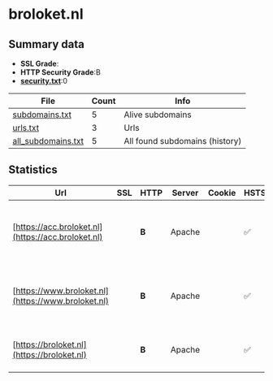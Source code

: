 

# broloket.nl
## Summary data


 - **SSL Grade**:
 - **HTTP Security Grade**:B
 - **[security.txt](https://www.digitaleoverheid.nl/nieuws/standaard-security-txt-nu-verplicht-voor-overheid/)**:0


| File       | Count | Info |
|------------|-------|------|
|[subdomains.txt](/data/broloket.nl/subdomains.txt)|5|Alive subdomains|
|[urls.txt](/data/broloket.nl/urls.txt)|3|Urls|
|[all_subdomains.txt](/data/broloket.nl/all_subdomains.txt)|5|All found subdomains (history)|


## Statistics


| Url | SSL | HTTP | Server | Cookie | HSTS | CORS | CTO | CSP | XFO | XXP | RP |FP| Tech |Title |
|--------|-------|-------|------|------|------|------|------|------|------|------|------|------|------|------|
|[https://acc.broloket.nl](https://acc.broloket.nl)| | **B**|Apache| |:white_check_mark: | | | | :white_check_mark: | | :white_check_mark: | |Apache HTTP Server Drupal:9 HSTS PHP|Redirecting to h...|
|[https://www.broloket.nl](https://www.broloket.nl)| | **B**|Apache| |:white_check_mark: | | | | :white_check_mark: | | :white_check_mark: | |Apache HTTP Server Drupal HSTS PHP|Redirecting to h...|
|[https://broloket.nl](https://broloket.nl)| | **B**|Apache| |:white_check_mark: | | | | :white_check_mark: | | :white_check_mark: | |Apache HTTP Server HSTS|301 Moved Perman...|

